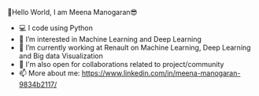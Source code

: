 👋Hello World, I am Meena Manogaran😎 
- 💻 I code using Python
- 👀 I’m interested in Machine Learning and Deep Learning
- 🌱 I’m currently working at Renault on Machine Learning, Deep Learning and Big data Visualization
- 💞️ I'm also open for collaborations related to project/community
- 📫 More about me: https://www.linkedin.com/in/meena-manogaran-9834b2117/ 

<!---
MeenaManogaran/MeenaManogaran is a ✨ special ✨ repository because its `README.md` (this file) appears on your GitHub profile.
You can click the Preview link to take a look at your changes.
--->
